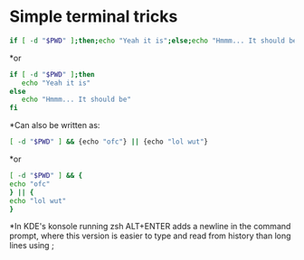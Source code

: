 # Simple terminal tricks

```bash
if [ -d "$PWD" ];then;echo "Yeah it is";else;echo "Hmmm... It should be";fi
```

*or

```bash
if [ -d "$PWD" ];then
   echo "Yeah it is"
else
   echo "Hmmm... It should be"
fi
```

*Can also be written as:


```bash
[ -d "$PWD" ] && {echo "ofc"} || {echo "lol wut"}

```

*or

```bash
[ -d "$PWD" ] && {
echo "ofc"
} || {
echo "lol wut"
}
```

*In KDE's konsole running zsh ALT+ENTER adds a newline in the command prompt, where this version is easier to type and read from history than long lines using ;


